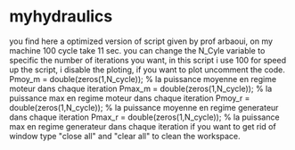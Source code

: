 # myhydraulics
you find here a optimized version of script given by prof arbaoui, on my machine 100 cycle take 11 sec.
you can change the N_Cyle variable to specific the number of iterations you want, in this script i use 100 
for speed up the script, i disable the ploting, if you want to plot uncomment the code.
Pmoy_m = double(zeros(1,N_cycle)); % la puissance moyenne en regime moteur dans chaque iteration
Pmax_m = double(zeros(1,N_cycle)); % la puissance max en regime moteur dans chaque iteration
Pmoy_r = double(zeros(1,N_cycle)); % la puissance moyenne en regime generateur dans chaque iteration
Pmax_r = double(zeros(1,N_cycle)); % la puissance max en regime generateur dans chaque iteration
if you want to get rid of window type "close all" and "clear all" to clean the workspace.
